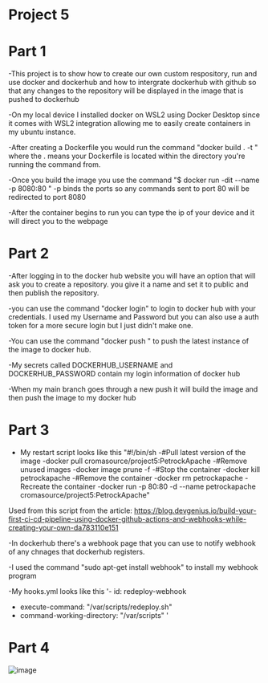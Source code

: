# Project 5
# Part 1
-This project is to show how to create our own custom respository, run and use docker and dockerhub and how to intergrate dockerhub with github so that any changes to the repository will be displayed in the image that is pushed to dockerhub

-On my local device I installed docker on WSL2 using Docker Desktop since it comes with WSL2 integration allowing me to easily create containers in my ubuntu instance.

-After creating a Dockerfile you would run the command "docker build . -t <Name here>" where the . means your Dockerfile is located within the directory you're running the command from.

-Once you build the image you use the command "$ docker run -dit --name <Container name> -p 8080:80 <image name>" -p binds the ports so any commands sent to port 80 will be redirected to port 8080

-After the container begins to run you can type the ip of your device and it will direct you to the 
webpage

# Part 2
-After logging in to the docker hub website you will have an option that will ask you to create a repository. you give it a name and set it to public and then publish the repository.

-you can use the command "docker login" to login to docker hub with your credentials. I used my Username and Password but you can also use a auth token for a more secure login but I just didn't make one.

-You can use the command "docker push <container name>" to push the latest instance of the image to docker hub.

-My secrets called DOCKERHUB_USERNAME and DOCKERHUB_PASSWORD contain my login information of docker hub

-When my main branch goes through a new push it will build the image and then push the image to my docker hub

# Part 3
- My restart script looks like this "#!/bin/sh
-#Pull latest version of the image
-docker pull cromasource/project5:PetrockApache
-#Remove unused images
-docker image prune -f
-#Stop the container
-docker kill petrockapache
-#Remove the container
-docker rm petrockapache
-Recreate the container
-docker run -p 80:80 -d --name petrockapache cromasource/project5:PetrockApache"

Used from this script from the article: https://blog.devgenius.io/build-your-first-ci-cd-pipeline-using-docker-github-actions-and-webhooks-while-creating-your-own-da783110e151


-In dockerhub there's a webhook page that you can use to notify webhook of any chnages that dockerhub registers.

-I used the command "sudo apt-get install webhook" to install my webhook program

-My hooks.yml looks like this '- id: redeploy-webhook
 - execute-command: "/var/scripts/redeploy.sh"
 - command-working-directory: "/var/scripts"
  '

  # Part 4
![image](https://user-images.githubusercontent.com/77748353/205352475-6a827bee-bdc9-447b-92c0-9f7d33cf008d.png)

